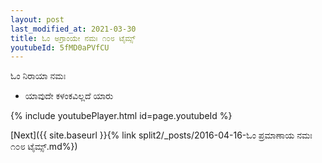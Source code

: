 ```yaml
---
layout: post
last_modified_at: 2021-03-30
title: ಓಂ ಅಗ್ರಾಂಯೇ ನಮಃ ೧೦೮ ಟೈಮ್ಸ್
youtubeId: 5fMD0aPVfCU
---
```

 
 
 ಓಂ ನಿರಾಯಾ ನಮಃ  
 
 -  ಯಾವುದೇ ಕಳಂಕವಿಲ್ಲದೆ ಯಾರು 
 
  
 
  
 
 
 
 
 
 


{% include youtubePlayer.html id=page.youtubeId %}
 
[Next]({{ site.baseurl }}{% link  split2/_posts/2016-04-16-ಓಂ ಪ್ರಮಾಣಾಯ ನಮಃ ೧೦೮ ಟೈಮ್ಸ್.md%})
 
